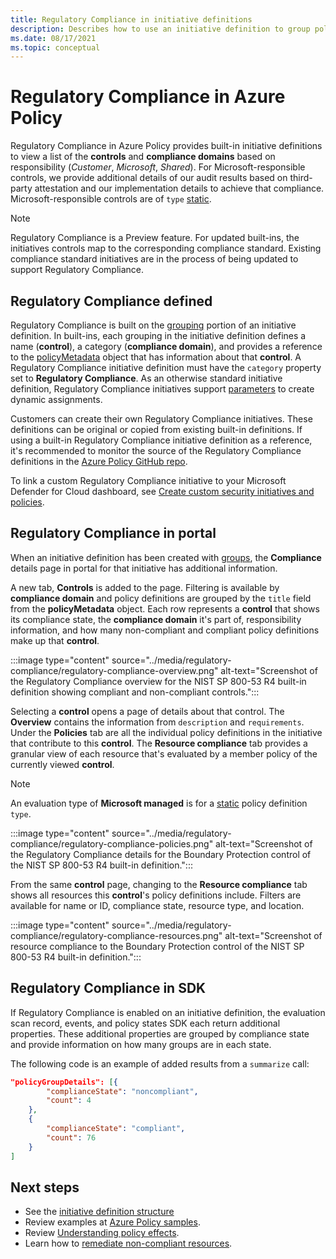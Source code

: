 ```yaml
---
title: Regulatory Compliance in initiative definitions
description: Describes how to use an initiative definition to group policies by regulatory domain such as Access Control, Configuration Management, and others.
ms.date: 08/17/2021
ms.topic: conceptual
---
```

# Regulatory Compliance in Azure Policy

Regulatory Compliance in Azure Policy provides built-in initiative definitions to view a list of the
**controls** and **compliance domains** based on responsibility (_Customer_, _Microsoft_, _Shared_).
For Microsoft-responsible controls, we provide additional details of our audit results based on
third-party attestation and our implementation details to achieve that compliance.
Microsoft-responsible controls are of `type` [static](./definition-structure.md#type).

> [!NOTE]
> Regulatory Compliance is a Preview feature. For updated built-ins, the initiatives
> controls map to the corresponding compliance standard. Existing compliance standard initiatives
> are in the process of being updated to support Regulatory Compliance.

## Regulatory Compliance defined

Regulatory Compliance is built on the
[grouping](./initiative-definition-structure.md#policy-definition-groups) portion of an initiative
definition. In built-ins, each grouping in the initiative definition defines a name (**control**), a
category (**compliance domain**), and provides a reference to the
[policyMetadata](./initiative-definition-structure.md#metadata-objects) object that has information
about that **control**. A Regulatory Compliance initiative definition must have the `category`
property set to **Regulatory Compliance**. As an otherwise standard initiative definition,
Regulatory Compliance initiatives support
[parameters](./initiative-definition-structure.md#parameters) to create dynamic assignments.

Customers can create their own Regulatory Compliance initiatives. These definitions can be original
or copied from existing built-in definitions. If using a built-in Regulatory Compliance initiative
definition as a reference, it's recommended to monitor the source of the Regulatory Compliance
definitions in the
[Azure Policy GitHub repo](https://github.com/Azure/azure-policy/tree/master/built-in-policies/policySetDefinitions/Regulatory%20Compliance).

To link a custom Regulatory Compliance initiative to your Microsoft Defender for Cloud dashboard, see
[Create custom security initiatives and policies](../../../defender-for-cloud/custom-security-policies.md).

## Regulatory Compliance in portal

When an initiative definition has been created with
[groups](./initiative-definition-structure.md#policy-definition-groups), the **Compliance** details
page in portal for that initiative has additional information.

A new tab, **Controls** is added to the page. Filtering is available by **compliance domain** and
policy definitions are grouped by the `title` field from the **policyMetadata** object. Each row
represents a **control** that shows its compliance state, the **compliance domain** it's part of,
responsibility information, and how many non-compliant and compliant policy definitions make up that
**control**.

:::image type="content" source="../media/regulatory-compliance/regulatory-compliance-overview.png" alt-text="Screenshot of the Regulatory Compliance overview for the NIST SP 800-53 R4 built-in definition showing compliant and non-compliant controls.":::

Selecting a **control** opens a page of details about that control. The **Overview** contains the
information from `description` and `requirements`. Under the **Policies** tab are all the individual
policy definitions in the initiative that contribute to this **control**. The **Resource
compliance** tab provides a granular view of each resource that's evaluated by a member policy of
the currently viewed **control**.

> [!NOTE]
> An evaluation type of **Microsoft managed** is for a [static](./definition-structure.md#type)
> policy definition `type`.

:::image type="content" source="../media/regulatory-compliance/regulatory-compliance-policies.png" alt-text="Screenshot of the Regulatory Compliance details for the Boundary Protection control of the NIST SP 800-53 R4 built-in definition.":::

From the same **control** page, changing to the **Resource compliance** tab shows all resources this
**control**'s policy definitions include. Filters are available for name or ID, compliance state,
resource type, and location.

:::image type="content" source="../media/regulatory-compliance/regulatory-compliance-resources.png" alt-text="Screenshot of resource compliance to the Boundary Protection control of the NIST SP 800-53 R4 built-in definition.":::

## Regulatory Compliance in SDK

If Regulatory Compliance is enabled on an initiative definition, the evaluation scan record, events,
and policy states SDK each return additional properties. These additional properties are grouped by
compliance state and provide information on how many groups are in each state.

The following code is an example of added results from a `summarize` call:

```json
"policyGroupDetails": [{
        "complianceState": "noncompliant",
        "count": 4
    },
    {
        "complianceState": "compliant",
        "count": 76
    }
]
```

## Next steps

- See the [initiative definition structure](./initiative-definition-structure.md)
- Review examples at [Azure Policy samples](../samples/index.md).
- Review [Understanding policy effects](./effects.md).
- Learn how to [remediate non-compliant resources](../how-to/remediate-resources.md).
